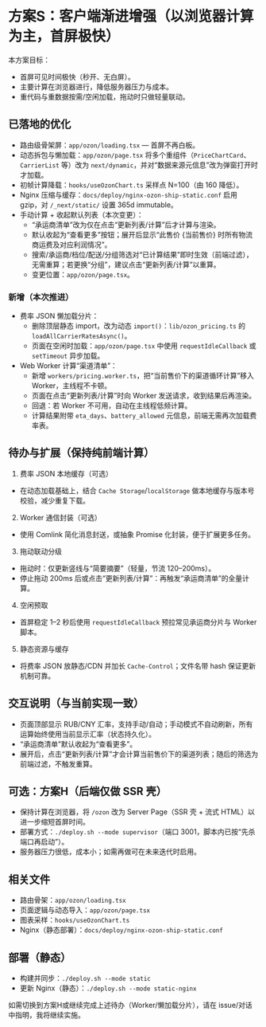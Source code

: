 # 方案S：客户端渐进增强（以浏览器计算为主，首屏极快）

本方案目标：
- 首屏可见时间极快（秒开、无白屏）。
- 主要计算在浏览器进行，降低服务器压力与成本。
- 重代码与重数据按需/空闲加载，拖动时只做轻量联动。

## 已落地的优化

- 路由级骨架屏：`app/ozon/loading.tsx` — 首屏不再白板。
- 动态拆包与懒加载：`app/ozon/page.tsx` 将多个重组件（`PriceChartCard`、`CarrierList` 等）改为 `next/dynamic`，并对“数据来源元信息”改为弹窗打开时才加载。
- 初帧计算降载：`hooks/useOzonChart.ts` 采样点 N=100（由 160 降低）。
- Nginx 压缩与缓存：`docs/deploy/nginx-ozon-ship-static.conf` 启用 gzip，对 `/_next/static/` 设置 365d immutable。
- 手动计算 + 收起默认列表（本次变更）：
  - “承运商清单”改为仅在点击“更新列表/计算”后才计算与渲染。
  - 默认收起为“查看更多”按钮；展开后显示“此售价 {当前售价} 时所有物流商运费及对应利润情况”。
  - 搜索/承运商/档位/配送/分组筛选对“已计算结果”即时生效（前端过滤），无需重算；若更换“分组”，建议点击“更新列表/计算”以重算。
  - 变更位置：`app/ozon/page.tsx`。

### 新增（本次推进）
- 费率 JSON 懒加载分片：
  - 删除顶层静态 import，改为动态 `import()`：`lib/ozon_pricing.ts` 的 `loadAllCarrierRatesAsync()`。
  - 页面在空闲时加载：`app/ozon/page.tsx` 中使用 `requestIdleCallback` 或 `setTimeout` 异步加载。
- Web Worker 计算“渠道清单”：
  - 新增 `workers/pricing.worker.ts`，把“当前售价下的渠道循环计算”移入 Worker，主线程不卡顿。
  - 页面在点击“更新列表/计算”时向 Worker 发送请求，收到结果后再渲染。
  - 回退：若 Worker 不可用，自动在主线程低频计算。
  - 计算结果附带 `eta_days`、`battery_allowed` 元信息，前端无需再次加载费率表。

## 待办与扩展（保持纯前端计算）

1) 费率 JSON 本地缓存（可选）
- 在动态加载基础上，结合 `Cache Storage`/`localStorage` 做本地缓存与版本号校验，减少重复下载。

2) Worker 通信封装（可选）
- 使用 Comlink 简化消息封送，或抽象 Promise 化封装，便于扩展更多任务。

3) 拖动联动分级
- 拖动时：仅更新竖线与“简要摘要”（轻量，节流 120–200ms）。
- 停止拖动 200ms 后或点击“更新列表/计算”：再触发“承运商清单”的全量计算。

4) 空闲预取
- 首屏稳定 1–2 秒后使用 `requestIdleCallback` 预拉常见承运商分片与 Worker 脚本。

5) 静态资源与缓存
- 将费率 JSON 放静态/CDN 并加长 `Cache-Control`；文件名带 hash 保证更新机制可靠。

## 交互说明（与当前实现一致）
- 页面顶部显示 RUB/CNY 汇率，支持手动/自动；手动模式不自动刷新，所有运算始终使用当前显示汇率（状态持久化）。
- “承运商清单”默认收起为“查看更多”。
- 展开后，点击“更新列表/计算”才会计算当前售价下的渠道列表；随后的筛选为前端过滤，不触发重算。

## 可选：方案H（后端仅做 SSR 壳）
- 保持计算在浏览器，将 `/ozon` 改为 Server Page（SSR 壳 + 流式 HTML）以进一步缩短首屏时间。
- 部署方式：`./deploy.sh --mode supervisor`（端口 3001，脚本内已按“先杀端口再启动”）。
- 服务器压力很低，成本小；如需再做可在未来迭代时启用。

## 相关文件
- 路由骨架：`app/ozon/loading.tsx`
- 页面逻辑与动态导入：`app/ozon/page.tsx`
- 图表采样：`hooks/useOzonChart.ts`
- Nginx（静态部署）：`docs/deploy/nginx-ozon-ship-static.conf`

## 部署（静态）
- 构建并同步：`./deploy.sh --mode static`
- 更新 Nginx（静态）：`./deploy.sh --mode static-nginx`

如需切换到方案H或继续完成上述待办（Worker/懒加载分片），请在 issue/对话中指明，我将继续实施。
